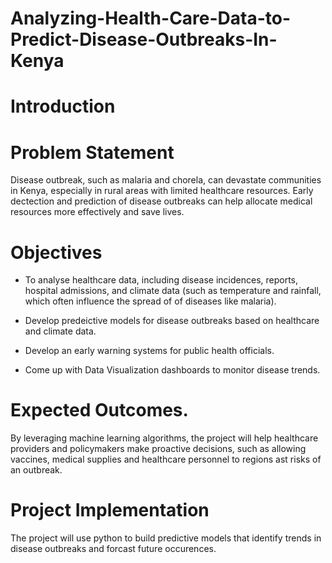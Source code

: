 # Analyzing-Health-Care-Data-to-Predict-Disease-Outbreaks-In-Kenya

# Introduction

# Problem Statement
Disease outbreak, such as malaria and chorela, can devastate communities in Kenya, especially in rural areas with limited healthcare resources. Early dectection and prediction of disease outbreaks can help allocate medical resources more effectively and save lives.

# Objectives
- To analyse healthcare data, including disease incidences, reports, hospital admissions, and climate data (such as temperature and rainfall, which often influence the spread of of diseases like malaria).

- Develop predeictive  models for disease outbreaks based on healthcare and climate data.

- Develop an early warning systems for public health officials.

- Come up with Data Visualization dashboards to monitor disease trends.

# Expected Outcomes.

By leveraging machine learning algorithms, the project will help healthcare providers and policymakers make proactive decisions, such as allowing vaccines, medical supplies and healthcare personnel to regions ast risks of an outbreak. 

# Project Implementation

The project will use python to build predictive models that identify trends in disease outbreaks and forcast future occurences.

